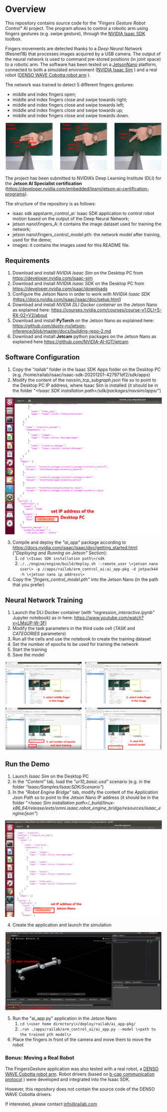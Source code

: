 # Overview

This repository contains source code for the *"Fingers Gesture Robot Control"* AI project. 
The program allows to control a robotic arm using fingers gestures (e.g. swipe gesture), through the [NVIDIA Isaac SDK](https://developer.nvidia.com/isaac-sdk) toolbox.

Fingers movements are detected thanks to a *Deep Neural Network* (Resnet18) that processes images acquired by a USB camera.
The output of the neural network is used to command pre-stored positions (in joint space) to a robotic arm.
The software has been tested on a [JetsonNano](https://developer.nvidia.com/embedded/jetson-nano-developer-kit) platform, connected to both a simulated environment ([NVIDIA Isaac Sim](https://developer.nvidia.com/isaac-sim) ) and a real robot ([DENSO WAVE Cobotta robot arm](https://www.denso-wave.com/en/robot/product/collabo/cobotta.html) ).

The network was trained to detect 5 different fingers gestures:
 * middle and index fingers open;
 * middle and index fingers close and swipe towards right;
 * middle and index fingers close and swipe towards left;
 * middle and index fingers close and swipe towards up;
 * middle and index fingers close and swipe towards down.

![FingersGestures](images/FingersGestures.png)

The project has been submitted to NVIDIA’s Deep Learning Institute (DLI) for the **Jetson AI Specialist certification** (https://developer.nvidia.com/embedded/learn/jetson-ai-certification-programs).

The structure of the repository is as follows:
 * isaac sdk apps\arm_control_ai: Isaac SDK application to control robot motion based on the output of the Deep Neural Network;
 * jetson nano\fingers_A: it contains the image dataset used for training the network;
 * jetson nano\fingers_control_model.pth: the network model after training, used for the demo;
 * images: it contains the images used for this README file.

## Requirements

 1. Download and install *NVIDIA Isaac Sim* on the Desktop PC from https://developer.nvidia.com/isaac-sim
 2. Download and install *NVIDIA Isaac SDK* on the Desktop PC from https://developer.nvidia.com/isaac/downloads
 3. Configure the Jetson Nano in order to work with *NVIDIA Isaac SDK* (https://docs.nvidia.com/isaac/isaac/doc/setup.html)
 4. Download and install *NVIDIA DLI Docker container* on the Jetson Nano as explained here: https://courses.nvidia.com/courses/course-v1:DLI+S-RX-02+V2/about
 5. Download and install **PyTorch** on the Jetson Nano as explained here: https://github.com/dusty-nv/jetson-inference/blob/master/docs/building-repo-2.md
 6. Download and install **Jetcam** python packages on the Jetson Nano as explained here https://github.com/NVIDIA-AI-IOT/jetcam

## Software Configuration

 1. Copy the *"railab"* folder in the Isaac SDK Apps folder on the Desktop PC (e.g. /home/railab/isaac/isaac-sdk-20201201-427971df2/sdk/apps)
 2. Modify the content of the *navsim_tcp_subgraph.json* file so to point to the Desktop PC IP address, where Isaac Sim is installed (it should be in the folder "*\<Isaac SDK installation path\>/sdk/packages/navsim/apps/"*)

![navsimTcpSubgraph](images/navsimTcpSubgraph.png)

 3. Compile and deploy the *"ai_app"* package according to https://docs.nvidia.com/isaac/isaac/doc/getting_started.html (*"Deploying and Running on Jetson"* Section):
	1. ```cd \<Isaac SDK installation path\>/sdk```
	2. ```./../engine/engine/build/deploy.sh --remote_user \<jetson nano user\> -p //apps/railab/arm_control_ai:ai_app-pkg -d jetpack44 -h \<jetson nano ip address\>```
 4. Copy the *"fingers_control_model.pth"* into the Jetson Nano (in the path that you prefer)

## Neural Network Training

 1. Launch the DLI Docker container (with *"regression_interactive.ipynb"* Jupyter notebook) as in here: https://www.youtube.com/watch?v=LMsUP-W-3FI
 2. Modify the task parameters in the third code cell (*TASK* and *CATEGORIES* parameters) 
 3. Run all the cells and use the notebook to create the training dataset
 4. Set the number of epochs to be used for training the network
 5. Start the training
 6. Save the model

![Training](images/Training.png)

## Run the Demo

 1. Launch *Isaac Sim* on the Desktop PC
 2. In the *"Content"* tab, load the *"ur10_basic.usd"* scenario (e.g. in the folder *"Isaac/Samples/IsaacSDK/Scenario"*) 
 3. In the *"Robot Engine Bridge"* tab, modify the content of the *Application Json Path* so to point to the Jetson Nano IP address (it should be in the folder "*\<Isaac Sim installation path\>/_build/linux-x86_64/release/exts/omni.isaac.robot_engine_bridge/resources/isaac_engine/json"*)

![IsaacSimAppFile](images/IsaacSimAppFile.png)

 4. Create the application and launch the simulation
 
![IsaacSim](images/IsaacSim.png) 
 
 5. Run the "ai_app.py" application in the Jetson Nano
	1. ```cd \<user home directory\>/deploy/railab/ai_app-pkg/```
	2. ```.run ./apps/railab/arm_control_ai/ai_app.py --model \<path to the trained pth model\>```
 6. Place the fingers in front of the camera and move them to move the robot
    
### Bonus: Moving a Real Robot

The FingersGesture application was also tested with a real robot, a [DENSO WAVE Cobotta robot arm](https://www.denso-wave.com/en/robot/product/collabo/cobotta.html).
Robot drivers (based on [b-cap communication protocol](https://www.denso-wave.com/en/robot/product/function/b-CAP.html) ) were developed and integrated into the Isaac SDK.

However, this repository does not contain the source code of the DENSO WAVE Cobotta drivers.

If interested, please contact <info@railab.com>
